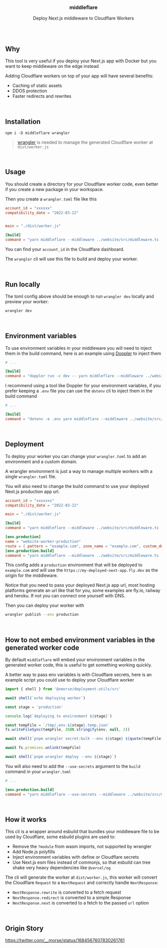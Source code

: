 <div align='center'>
    <br/>
    <br/>
    <br/>
    <h3>middleflare</h3>
    <p>Deploy Next.js middleware to Cloudflare Workers</p>
    <br/>
    <br/>
</div>

## Why

This tool is very useful if you deploy your Next.js app with Docker but you want to keep middleware on the edge instead

Adding Cloudflare workers on top of your app will have several benefits:

-   Caching of static assets
-   DDOS protection
-   Faster redirects and rewrites

<br>

## Installation

```
npm i -D middleflare wrangler
```

> [wrangler](https://developers.cloudflare.com/workers/wrangler/) is needed to manage the generated Cloudflare worker at `dist/worker.js`

<br>

## Usage

You should create a directory for your Cloudflare worker code, even better if you create a new package in your workspace.

Then you create a `wrangler.toml` file like this

```toml
account_id = "xxxxxx"
compatibility_date = "2022-03-22"


main = "./dist/worker.js"

[build]
command = "yarn middleflare --middleware ../website/src/middleware.ts --url http://localhost:3000"

```

You can find your `account_id` in the Cloudflare dashboard.

The `wrangler` cli will use this file to build and deploy your worker.

<br>

## Run locally

The toml config above should be enough to run `wrangler dev` locally and preview your worker:

```bash
wrangler dev
```

<br>

## Environment variables

To use environment variables in your middleware you will need to inject them in the build command, here is an example using [Doppler](https://www.doppler.com) to inject them

```toml
# ...

[build]
command = "doppler run -c dev -- yarn middleflare --middleware ../website/src/middleware.ts --url http://localhost:3000"
```

I recommend using a tool like Doppler for your environment variables, if you prefer keeping a `.env` file you can use the `dotenv` cli to inject them in the build command

```toml
# ...

[build]
command = "dotenv -e .env yarn middleflare --middleware ../website/src/middleware.ts --url http://localhost:3000"
```

<br>

## Deployment

To deploy your worker you can change your `wrangler.toml` to add an environment and a custom domain.

A wrangler environment is just a way to manage multiple workers with a single `wrangler.toml` file.

You will also need to change the build command to use your deployed Next.js production app url.

```toml
account_id = "xxxxxxx"
compatibility_date = "2022-03-22"

main = "./dist/worker.js"

[build]
command = "yarn middleflare --middleware ../website/src/middleware.ts --url http://localhost:3000"

[env.production]
name = "website-worker-production"
route = { pattern = "example.com", zone_name = "example.com", custom_domain = true }
[env.production.build]
command = "yarn middleflare --middleware ../website/src/middleware.ts --url https://my-deployed-next-app.fly.dev"
```

This config adds a `production` environment that will be deployed to `example.com` and will use the `https://my-deployed-next-app.fly.dev` as the origin for the middleware.

Notice that you need to pass your deployed Next.js app url, most hosting platforms generate an url like that for you, some examples are fly.io, railway and heroku. If not you can connect one yourself with DNS.

Then you can deploy your worker with

```bash
wrangler publish --env production
```

<br>

## How to not embed environment variables in the generated worker code

By default `middleflare` will embed your environment variables in the generated worker code, this is useful to get something working quickly.

A better way to pass env variables is with Cloudflare secrets, here is an example script you could use to deploy your Cloudflare worker

```ts
import { shell } from '@xmorse/deployment-utils/src'

await shell(`echo deploying worker`)

const stage = 'production'

console.log(`deploying to environment ${stage}`)

const tempFile = `/tmp/.env.${stage}.temp.json`
fs.writeFileSync(tempFile, JSON.stringify(env, null, 2))

await shell(`pnpm wrangler secret:bulk --env ${stage} ${quote(tempFile)}`)

await fs.promises.unlink(tempFile)

await shell(`pnpm wrangler deploy --env ${stage}`)
```

You will also need to add the `--use-secrets` argument to the `build` command in your `wrangler.toml`

```toml
# ...

[env.production.build]
command = "yarn middleflare --use-secrets --middleware ../website/src/middleware.ts --url https://my-deployed-next-app.fly.dev"
```

<br>

## How it works

This cli is a wrapper around esbuild that bundles your middleware file to be used by Cloudflare, some esbuild plugins are used to:

-   Remove the `?module` from wasm imports, not supported by wrangler
-   Add Node.js polyfills
-   Inject environment variables with define or Cloudflare secrets
-   Use Next.js esm files instead of commonjs, so that esbuild can tree shake very heavy dependencies like `@vercel/og`

The cli will generate the worker at `dist/worker.js`, this worker will convert the Cloudflare `Request` to a `NextRequest` and correctly handle `NextResponse`:

-   `NextResponse.rewrite` is converted to a fetch request
-   `NextResponse.redirect` is converted to a simple Response
-   `NextResponse.next` is converted to a fetch to the passed `url` option

<br>

## Origin Story

https://twitter.com/__morse/status/1684567607830261761
